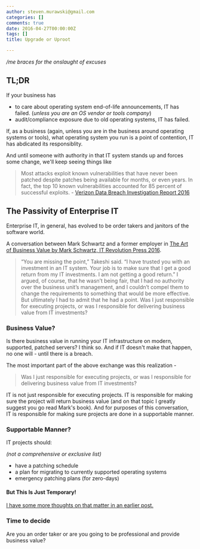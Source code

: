 ```yaml
---
author: steven.murawski@gmail.com
categories: []
comments: true
date: 2016-04-27T00:00:00Z
tags: []
title: Upgrade or Uproot

---
```


*/me braces for the onslaught of excuses*

## TL;DR

If your business has

* to care about operating system end-of-life announcements, IT has failed. (*unless you are an OS vendor or tools company*)
* audit/compliance exposure due to old operating systems, IT has failed.

If, as a business (again, unless you are in the business around operating systems or tools), what operating system you run is a point of contention, IT has abdicated its responsiblity.

And until someone with authority in that IT system stands up and forces some change, we'll keep seeing things like 

> Most attacks exploit known vulnerabilities that have never been patched despite patches being available for months, or even years. In fact, the top 10 known vulnerabilities accounted for 85 percent of successful exploits. - [Verizon Data Breach Investigation Report 2016](http://news.verizonenterprise.com/2016/04/2016-verizon-dbir-report-security/?linkId=23907590)



## The Passivity of Enterprise IT

Enterprise IT, in general, has evolved to be order takers and janitors of the software world.

A conversation between Mark Schwartz and a former employer in [The Art of Business Value by Mark Schwartz, IT Revolution Press 2016](http://itrevolution.com/books/the-art-of-business-value/).

> “You are missing the point,” Takeshi said. “I have trusted you with an investment in an IT system. Your job is to make sure that I get a good return from my IT investments. I am not getting a good return.” I argued, of course, that he wasn’t being fair, that I had no authority over the business unit’s management, and I couldn’t compel them to change the requirements to something that would be more effective. But ultimately I had to admit that he had a point. Was I just responsible for executing projects, or was I responsible for delivering business value from IT investments?



### Business Value?

Is there business value in running your IT infrastructure on modern, supported, patched servers?  I think so.  And if IT doesn't make that happen, no one will - until there is a breach.

The most important part of the above exchange was this realization -

> Was I just responsible for executing projects, or was I responsible for delivering business value from IT investments?

IT is not just responsible for executing projects.  IT is responsible for making sure the project will return business value (and on that topic I greatly suggest you go read Mark's book).  And for purposes of this conversation, IT is responsible for making sure projects are done in a supportable manner.

### Supportable Manner?

IT projects should:

*(not a comprehensive or exclusive list)*

* have a patching schedule
* a plan for migrating to currently supported operating systems
* emergency patching plans (for zero-days)

#### But This Is Just Temporary!

[I have some more thoughts on that matter in an earlier post.](http://stevenmurawski.com/powershell/2014/01/its-just-temporary/) 


### Time to decide 

Are you an order taker or are you going to be professional and provide business value? 
